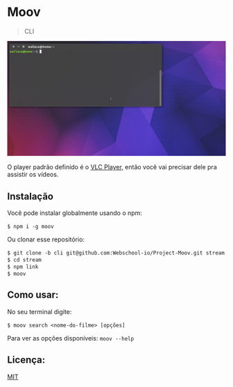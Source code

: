 # Moov

> CLI

![Using](use.gif "Using")

O player padrão definido é o [VLC Player][2], então você vai precisar dele pra assistir os vídeos.

## Instalação

Você pode instalar globalmente usando o npm:

```
$ npm i -g moov
```

Ou clonar esse repositório:

```
$ git clone -b cli git@github.com:Webschool-io/Project-Moov.git stream
$ cd stream
$ npm link
$ moov
```

## Como usar:

No seu terminal digite:

```
$ moov search <nome-do-filme> [opções]
```

Para ver as opções disponíveis: `moov --help`

## Licença:

[MIT][3]

[1]: https://github.com/mafintosh/peerflix "Peerflix"
[2]: http://www.videolan.org/vlc/ "VLC Player :3"
[3]: https://github.com/Webschool-io/Project-Moov/blob/cli/LICENSE "Licença"
